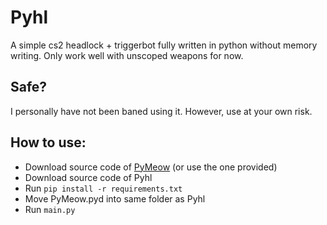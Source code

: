 # Pyhl
A simple cs2 headlock + triggerbot fully written in python without memory writing.
Only work well with unscoped weapons for now.

## Safe?
I personally have not been baned using it. However, use at your own risk.

## How to use:
* Download source code of [PyMeow](https://github.com/qb-0/pyMeow) (or use the one provided)
* Download source code of Pyhl
* Run `pip install -r requirements.txt`
* Move PyMeow.pyd into same folder as Pyhl
* Run `main.py`

  
